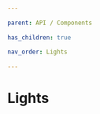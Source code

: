 ```yaml
---
          
parent: API / Components
          
has_children: true
          
nav_order: Lights
          
---
```

          
# Lights